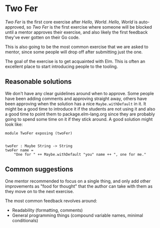 # Two Fer

_Two Fer_ is the first core exercise after _Hello, World_. _Hello, World_ is auto-approved, so _Two Fer_ is the first exercise where someone will be blocked until a mentor approves their exercise, and also likely the first feedback they've ever gotten on their Go code.

This is also going to be the most common exercise that we are asked to mentor, since some people will drop off after submitting just the one.

The goal of the exercise is to get acquainted with Elm. This is often an excellent place to start introducing people to the tooling.

## Reasonable solutions

We don't have any clear guidelines around when to approve. Some people have been adding comments and approving straight away, others have been approving when the solution has a nice `Maybe.withDefault` in it. It might be a good time to introduce it if the students are not using it and also a good time to point them to package.elm-lang.org since they are probably going to spend some time on it if they stick around. A good solution might look like:

```
module TwoFer exposing (twoFer)


twoFer : Maybe String -> String
twoFer name =
    "One for " ++ Maybe.withDefault "you" name ++ ", one for me."
```

## Common suggestions

One mentor recommended to focus on a single thing, and only add other improvements as "food for thought" that the author can take with them as they move on to the next exercise.

The most common feedback revolves around:

* Readability (formatting, comments)
* General programming things (compound variable names, minimal conditionals)

